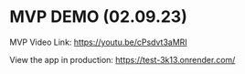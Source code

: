 # MVP DEMO (02.09.23)

MVP Video Link: https://youtu.be/cPsdvt3aMRI

View the app in production: https://test-3k13.onrender.com/

